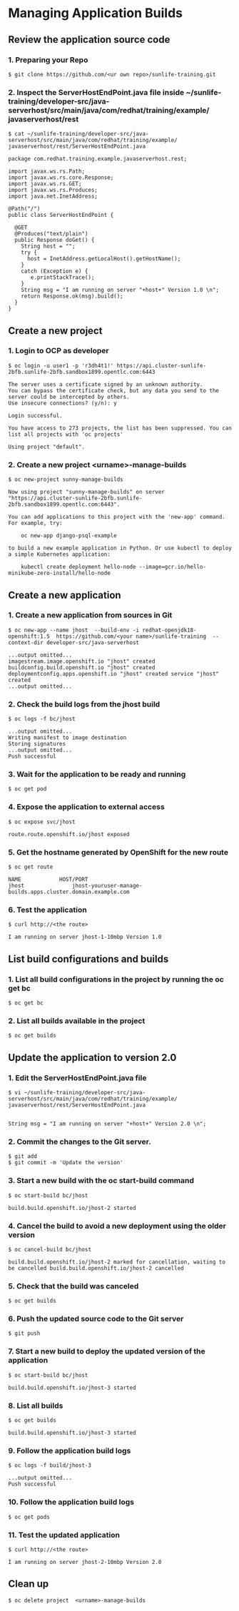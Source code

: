<!-- Copy and paste the converted output. -->



# Managing Application Builds


## Review the application source code


### 1. Preparing your Repo


```
$ git clone https://github.com/<ur own repo>/sunlife-training.git
```



### 2. Inspect the ServerHostEndPoint.java file inside ~/sunlife-training/developer-src/java-serverhost/src/main/java/com/redhat/training/example/ javaserverhost/rest


```
$ cat ~/sunlife-training/developer-src/java-serverhost/src/main/java/com/redhat/training/example/ javaserverhost/rest/ServerHostEndPoint.java
```



```
package com.redhat.training.example.javaserverhost.rest;

import javax.ws.rs.Path;
import javax.ws.rs.core.Response;
import javax.ws.rs.GET;
import javax.ws.rs.Produces;
import java.net.InetAddress;

@Path("/")
public class ServerHostEndPoint {

  @GET
  @Produces("text/plain")
  public Response doGet() {
    String host = "";
    try {
      host = InetAddress.getLocalHost().getHostName();
    }
    catch (Exception e) {
       e.printStackTrace();
    }
    String msg = "I am running on server "+host+" Version 1.0 \n";
    return Response.ok(msg).build();
  }
}
```



## Create a new project


### 1. Login to OCP as developer 


```
$ oc login -u user1 -p 'r3dh4t1!' https://api.cluster-sunlife-2bfb.sunlife-2bfb.sandbox1899.opentlc.com:6443
```



```
The server uses a certificate signed by an unknown authority.
You can bypass the certificate check, but any data you send to the server could be intercepted by others.
Use insecure connections? (y/n): y

Login successful.

You have access to 273 projects, the list has been suppressed. You can list all projects with 'oc projects'

Using project "default".
```



### 2. Create a new project &lt;urname>-manage-builds


```
$ oc new-project sunny-manage-builds
```



```
Now using project "sunny-manage-builds" on server "https://api.cluster-sunlife-2bfb.sunlife-2bfb.sandbox1899.opentlc.com:6443".

You can add applications to this project with the 'new-app' command. For example, try:

    oc new-app django-psql-example

to build a new example application in Python. Or use kubectl to deploy a simple Kubernetes application:

    kubectl create deployment hello-node --image=gcr.io/hello-minikube-zero-install/hello-node

```



## Create a new application


### 1. Create a new application from sources in Git


```
$ oc new-app --name jhost  --build-env -i redhat-openjdk18-openshift:1.5  https://github.com/<your name>/sunlife-training  --context-dir developer-src/java-serverhost
```



```
...output omitted...
imagestream.image.openshift.io "jhost" created buildconfig.build.openshift.io "jhost" created deploymentconfig.apps.openshift.io "jhost" created service "jhost" created
...output omitted...
```



### 2. Check the build logs from the jhost build 


```
$ oc logs -f bc/jhost
```



```
...output omitted...
Writing manifest to image destination
Storing signatures
...output omitted...
Push successful
```



### 3. Wait for the application to be ready and running


```
$ oc get pod
```



### 4. Expose the application to external access


```
$ oc expose svc/jhost
```



```
route.route.openshift.io/jhost exposed
```



### 5. Get the hostname generated by OpenShift for the new route


```
$ oc get route
```



```
NAME            HOST/PORT 
jhost               jhost-youruser-manage-builds.apps.cluster.domain.example.com 
```



### 6. Test the application


```
$ curl http://<the route>
```



```
I am running on server jhost-1-10mbp Version 1.0 
```



## List build configurations and builds


### 1. List all build configurations in the project by running the oc get bc


```
$ oc get bc
```



### 2. List all builds available in the project


```
$ oc get builds
```



## Update the application to version 2.0


### 1. Edit the ServerHostEndPoint.java file


```
$ vi ~/sunlife-training/developer-src/java-serverhost/src/main/java/com/redhat/training/example/ javaserverhost/rest/ServerHostEndPoint.java


```



```
String msg = "I am running on server "+host+" Version 2.0 \n";
```



### 2. Commit the changes to the Git server.


```
$ git add 
$ git commit -m 'Update the version'
```



### 3. Start a new build with the oc start-build command


```
$ oc start-build bc/jhost 
```



```
build.build.openshift.io/jhost-2 started
```



### 4. Cancel the build to avoid a new deployment using the older version


```
$ oc cancel-build bc/jhost
```



```
build.build.openshift.io/jhost-2 marked for cancellation, waiting to be cancelled build.build.openshift.io/jhost-2 cancelled
```



### 5. Check that the build was canceled


```
$ oc get builds
```



### 6. Push the updated source code to the Git server


```
$ git push
```



### 7. Start a new build to deploy the updated version of the application


```
$ oc start-build bc/jhost
```



```
build.build.openshift.io/jhost-3 started
```



### 8. List all builds


```
$ oc get builds
```



```
build.build.openshift.io/jhost-3 started
```



### 9. Follow the application build logs


```
$ oc logs -f build/jhost-3
```



```
...output omitted...
Push successful
```



### 10. Follow the application build logs


```
$ oc get pods
```



### 11. Test the updated application


```
$ curl http://<the route>
```



```
I am running on server jhost-2-10mbp Version 2.0
```



## Clean up


```
$ oc delete project  <urname>-manage-builds
```


